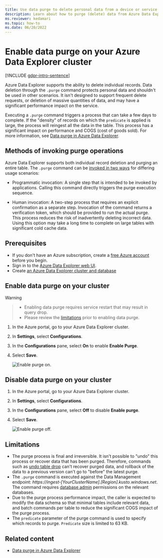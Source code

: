 ```yaml
---
title: Use data purge to delete personal data from a device or service in Azure Data Explorer
description: Learn about how to purge (delete) data from Azure Data Explorer using data purge.
ms.reviewer: kedamari
ms.topic: how-to
ms.date: 06/20/2022
---
```


# Enable data purge on your Azure Data Explorer cluster

[!INCLUDE [gdpr-intro-sentence](includes/gdpr-intro-sentence.md)]

Azure Data Explorer supports the ability to delete individual records. Data deletion through the `.purge` command protects personal data and shouldn't be used in other scenarios. It isn't designed to support frequent delete requests, or deletion of massive quantities of data, and may have a significant performance impact on the service.

Executing a `.purge` command triggers a process that can take a few days to complete. If the "density" of records on which the `predicate` is applied is large, the process will reingest all the data in the table. This process has a significant impact on performance and COGS (cost of goods sold). For more information, see [Data purge in Azure Data Explorer](/kusto/concepts/data-purge).

## Methods of invoking purge operations

Azure Data Explorer supports both individual record deletion and purging an entire table. The `.purge` command can be [invoked in two ways](/kusto/concepts/data-purge#purge-table-tablename-records-command) for differing usage scenarios:

* Programmatic invocation: A single step that is intended to be invoked by applications. Calling this command directly triggers the purge execution sequence.

* Human invocation: A two-step process that requires an explicit confirmation as a separate step. Invocation of the command returns a verification token, which should be provided to run the actual purge. This process reduces the risk of inadvertently deleting incorrect data. Using this option may take a long time to complete on large tables with significant cold cache data.

## Prerequisites

* If you don't have an Azure subscription, create a [free Azure account](https://azure.microsoft.com/free/) before you begin.
* Sign in to the [Azure Data Explorer web UI](https://dataexplorer.azure.com/).
* Create [an Azure Data Explorer cluster and database](create-cluster-and-database.md)

## Enable data purge on your cluster

> [!WARNING]

> * Enabling data purge requires service restart that may result in query drop.
> * Please review the [limitations](#limitations) prior to enabling data purge.

1. In the Azure portal, go to your Azure Data Explorer cluster.
1. In **Settings**, select **Configurations**.
1. In the **Configurations** pane, select **On** to enable **Enable Purge**.
1. Select **Save**.

    ![Enable purge on.](media/data-purge-portal/enable-purge-on.png)

## Disable data purge on your cluster

1. In the Azure portal, go to your Azure Data Explorer cluster.
1. In **Settings**, select **Configurations**.
1. In the **Configurations** pane, select **Off** to disable **Enable purge**.
1. Select **Save**.

    ![Enable purge off.](media/data-purge-portal/enable-purge-off.png)

## Limitations

* The purge process is final and irreversible. It isn't possible to "undo" this process or recover data that has been purged. Therefore, commands such as [undo table drop](/kusto/management/undo-drop-table-command) can't recover purged data, and rollback of the data to a previous version can't go to "before" the latest purge.
* The `.purge` command is executed against the Data Management endpoint: *https://ingest-[YourClusterName].[Region].kusto.windows.net*. The command requires [database admin](/kusto/access-control/role-based-access-control) permissions on the relevant databases.
* Due to the purge process performance impact, the caller is expected to modify the data schema so that minimal tables include relevant data, and batch commands per table to reduce the significant COGS impact of the purge process.
* The `predicate` parameter of the purge command is used to specify which records to purge. `Predicate` size is limited to 63 KB.

## Related content

* [Data purge in Azure Data Explorer](/kusto/concepts/data-purge)
